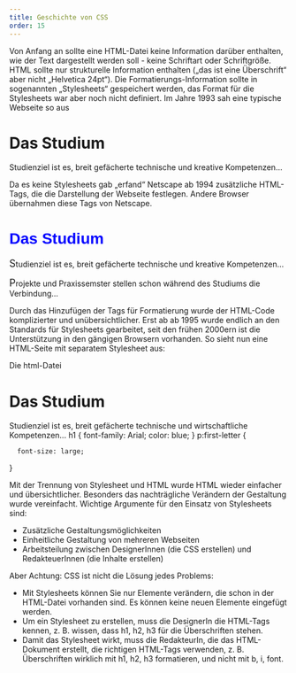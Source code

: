 ```yaml
---
title: Geschichte von CSS
order: 15
---
```

Von Anfang an sollte eine HTML-Datei keine Information darüber enthalten, wie der Text dargestellt werden soll - keine Schriftart oder Schriftgröße. HTML sollte nur strukturelle Information enthalten („das ist eine Überschrift“ aber nicht „Helvetica 24pt“). Die Formatierungs-Information sollte in sogenannten „Stylesheets“ gespeichert werden, das Format für die Stylesheets war aber noch nicht definiert. Im Jahre 1993 sah eine typische Webseite so aus

<htmlcode caption="typische Webseite von 1993 - HTML-Code stellt nur die Struktur dar">
  <html><body>
  <h1>Das Studium</h1>
  <p>Studienziel ist es, breit gefächerte technische und kreative Kompetenzen...
  </body></html>
</htmlcode>

Da es keine Stylesheets gab „erfand“ Netscape ab 1994 zusätzliche HTML-Tags, die die Darstellung der Webseite festlegen. Andere Browser übernahmen diese Tags von Netscape. 

<htmlcode caption="typische Webseite von 1995 - Neue HTML-Tags für visuelle Darstellung">
  <html><body>
  <h1><font face="Arial" color="blue">Das Studium</font></h1>
  <p><font size="+1">S</font>tudienziel ist es, breit gefächerte technische und kreative Kompetenzen...</p>
  <p><font size="+1">P</font>rojekte und Praxissemster stellen schon während des Studiums die Verbindung...</p>
  </body></html>
</htmlcode>

Durch das Hinzufügen der Tags für Formatierung wurde der HTML-Code komplizierter und unübersichtlicher. Erst ab ab 1995 wurde endlich an den Standards für Stylesheets gearbeitet, seit den frühen 2000ern ist die Unterstützung in den gängigen Browsern vorhanden. So sieht nun eine HTML-Seite mit separatem Stylesheet aus:

Die html-Datei

<htmlcode caption="typische Webseite von 2001 - HTML-Tags für Struktur, Verweis auf CSS">
  <link rel="stylesheet"
        type="text/css"
        href="fh.css">
  </head><body>
  <h1>Das Studium</h1>
  <p>Studienziel ist es, breit gefächerte technische und wirtschaftliche Kompetenzen...
  </body></html>
</htmlcode>

<css caption="Die Datei fh.css">
  h1 { 
      font-family: Arial;
      color: blue; 
  }
  p:first-letter {

      font-size: large;
  }
</css>

Mit der Trennung von Stylesheet und HTML wurde HTML wieder einfacher und übersichtlicher. Besonders das nachträgliche Verändern der Gestaltung wurde vereinfacht. 
Wichtige Argumente für den Einsatz von Stylesheets sind:

* Zusätzliche Gestaltungsmöglichkeiten
* Einheitliche Gestaltung von mehreren Webseiten
* Arbeitsteilung zwischen DesignerInnen (die CSS erstellen) und RedakteuerInnen (die Inhalte erstellen)

Aber Achtung: CSS ist nicht die Lösung jedes Problems:

* Mit Stylesheets können Sie nur Elemente verändern, die schon in der HTML-Datei vorhanden sind. Es können keine neuen Elemente eingefügt werden. 
* Um ein Stylesheet zu erstellen, muss die DesignerIn die HTML-Tags kennen, z. B. wissen, dass h1, h2, h3 für die Überschriften stehen. 
* Damit das Stylesheet wirkt, muss die RedakteurIn, die das HTML-Dokument erstellt, die richtigen HTML-Tags verwenden, z. B. Überschriften wirklich mit h1, h2, h3 formatieren, und nicht mit b, i, font. 

